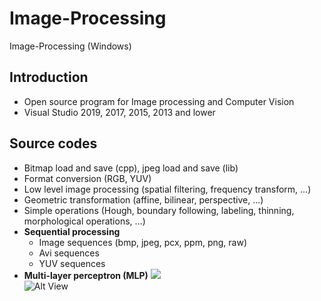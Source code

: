 # Image-Processing
Image-Processing (Windows)

## Introduction
* Open source program for Image processing and Computer Vision
* Visual Studio 2019, 2017, 2015, 2013 and lower

## Source codes
* Bitmap load and save (cpp), jpeg load and save (lib)
* Format conversion (RGB, YUV)
* Low level image processing (spatial filtering, frequency transform, ...)
* Geometric transformation (affine, bilinear, perspective, ...)
* Simple operations (Hough, boundary following, labeling, thinning, morphological operations, ...)
* **Sequential processing**
  + Image sequences (bmp, jpeg, pcx, ppm, png, raw)
  + Avi sequences
  + YUV sequences
* **Multi-layer perceptron (MLP)**
<img src="https://drive.google.com/file/d/1p7jit0pMIEb48xtauUf-WxJuWV9sahYU/view?usp=sharing"></img>  
![Alt View]("https://drive.google.com/file/d/1p7jit0pMIEb48xtauUf-WxJuWV9sahYU/view?usp=sharing")


